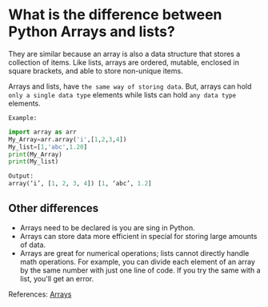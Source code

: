 # What is the difference between Python Arrays and lists?

They are similar because an array is also a data structure that stores a collection of items. Like lists, arrays are ordered, mutable, enclosed in square brackets, and able to store non-unique items.

Arrays and lists, have `the same way of storing data`. But, arrays can hold `only a single data type` elements while lists can hold `any data type` elements.

`Example:`

```python
import array as arr
My_Array=arr.array('i',[1,2,3,4])
My_list=[1,'abc',1.20]
print(My_Array)
print(My_list)

Output:
array(‘i’, [1, 2, 3, 4]) [1, ‘abc’, 1.2]
```

## Other differences

* Arrays need to be declared is you are sing in Python.
* Arrays can store data  more efficient in special for storing large amounts of data.
* Arrays are great for numerical operations; lists cannot directly handle math operations. For example, you can divide each element of an array by the same number with just one line of code. If you try the same with a list, you'll get an error.

References:
[Arrays](https://learnpython.com/blog/python-array-vs-list/)
